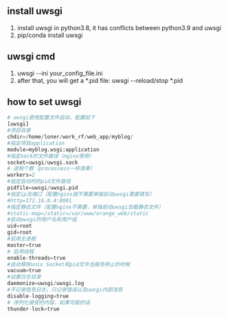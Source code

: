 ## install uwsgi
1. install uwsgi in python3.8, it has conflicts between python3.9 and uwsgi  
2. pip/conda install uwsgi

## uwsgi cmd
1. uwsgi --ini your_config_file.ini
2. after that, you will get a *.pid file: uwsgi --reload/stop *.pid

## how to set uwsgi

```python  
# uwsgi使用配置文件启动，配置如下
[uwsgi]
#项目目录
chdir=/home/loner/work_rf/web_app/myblog/
#指定项目application
module=myblog.wsgi:application
#指定sock的文件路径（nginx使用）
socket=uwsgi/uwsgi.sock
# 进程个数（processess一样效果）
workers=2
#指定启动时的pid文件路径
pidfile=uwsgi/uwsgi.pid
#指定ip及端口（配置nginx就不需要单独启动uwsgi需要填写）
#http=172.16.0.4:8001
#指定静态文件（配置nginx不需要，单独启动uwsgi加载静态文件）
#static-map=/static=/var/www/orange_web/static
#启动uwsgi的用户名和用户组
uid=root
gid=root
#启用主进程
master=true
# 启用线程
enable-threads=true
#自动移除unix Socket和pid文件当服务停止的时候
vacuum=true
#设置日志目录
daemonize=uwsgi/uwsgi.log
#不记录信息日志，只记录错误以及uwsgi内部消息
disable-logging=true
# 序列化接受的内容，如果可能的话
thunder-lock=true
```
